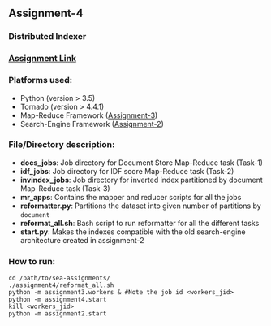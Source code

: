 ## Assignment-4
### Distributed Indexer

### [Assignment Link](http://cs.nyu.edu/courses/spring17/CSCI-GA.3033-006/assignment4.html)

### Platforms used:
* Python (version > 3.5)
* Tornado (version > 4.4.1)
* Map-Reduce Framework ([Assignment-3](../assignment3/README.md))
* Search-Engine Framework ([Assignment-2](../assignment2/README.md))

### File/Directory description:
* **docs\_jobs**: Job directory for Document Store Map-Reduce task (Task-1)
* **idf\_jobs**: Job directory for IDF score Map-Reduce task (Task-2)
* **invindex\_jobs**: Job directory for inverted index partitioned by document Map-Reduce task (Task-3)
* **mr\_apps**: Contains the mapper and reducer scripts for all the jobs
* **reformatter.py**: Partitions the dataset into given number of partitions by `document`
* **reformat\_all.sh**: Bash script to run reformatter for all the different tasks
* **start.py**: Makes the indexes compatible with the old search-engine architecture created in assignment-2

### How to run:
~~~~
cd /path/to/sea-assignments/
./assignment4/reformat_all.sh
python -m assignment3.workers & #Note the job id <workers_jid>
python -m assignment4.start
kill <workers_jid>
python -m assignment2.start
~~~~
